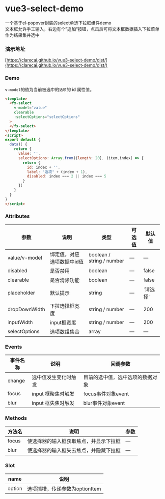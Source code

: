 # vue3-select-demo

一个基于el-popover封装的select单选下拉框组件demo  
文本框允许手工输入，右边有个”追加“按钮，点击后可将文本框数据插入下拉菜单作为结果集并选中

### 演示地址
[https://clarecai.github.io/vue3-select-demo/dist/](https://clarecai.github.io/vue3-select-demo/dist/)

### Demo 
`v-model`的值为当前被选中的`选项`的 id 属性值。
```html
<template>
  <fx-select
    v-model="value"
    clearable
    :selectOptions="selectOptions"
  >
  </fx-select>
</template>
<script>
export default {
  data() {
    return {
      value: '',
      selectOptions: Array.from({length: 20}, (item,index) => {
        return {
          id: index + '',
          label: "选项" + (index + 1),
          disabled: index === 2 || index === 5
        }
      })
    }
  }
}
</script>
```


### Attributes
| 参数 | 说明 | 类型 | 可选值 | 默认值 |
|-----|-----|------|-------|------ |
| value/v-model | 绑定值，对应选项数据中id值 | boolean / string / number | — | — |
| disabled | 是否禁用 | boolean | — | false |
| clearable | 是否清除功能 | boolean | — | false |
| placeholder | 默认提示 | string | — | '请选择' |
| dropDownWidth | 下拉选择框宽度 | string / number | — | 200 |
| inputWidth | input框宽度 | string / number | — | 200 |
| selectOptions | 选项数组集合 | array | — | — |

### Events
| 事件名称 | 说明 | 回调参数 |
|--------|------|--------|
| change | 选中值发生变化时触发 | 目前的选中值，选中选项的数据对象 |
| focus | input 框聚焦时触发 | focus事件对象event |
| blur | input 框失焦时触发 | blur事件对象event |

### Methods
| 方法名 | 说明 | 参数 |
|--------|------|--------|
| focus | 使选择器的输入框获取焦点，并显示下拉框 | — |
| blur | 使选择器的输入框失去焦点，并隐藏下拉框 | — |

### Slot
| name | 说明 |
|--------|------|
| option | 选项插槽，传递参数为optionItem |